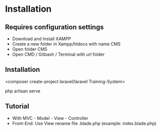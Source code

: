 # Installation
## Requires configuration settings
- Download and Install XAMPP
- Create a new folder in Xampp/htdocs with name CMS
- Open folder CMS
- Open CMD / Gitbash / Terminal with url folder

## Installation
  <composer create-project laravel/laravel Training-System>
  
  php artisan serve
  

## Tutorial
- With MVC - Model - View - Controller
- Front-End: Use View rename file .blade.php (example: index.blade.php)
